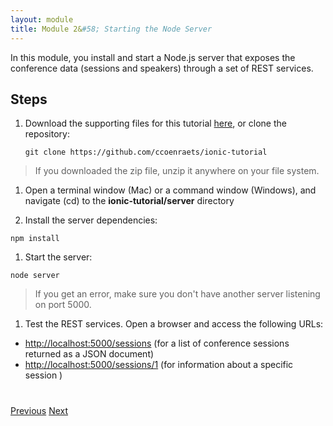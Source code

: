 ```yaml
---
layout: module
title: Module 2&#58; Starting the Node Server
---
```

In this module, you install and start a Node.js server that exposes the conference data (sessions and speakers) 
through a set of REST services.

## Steps

1. Download the supporting files for this tutorial [here](https://github.com/ccoenraets/ionic-tutorial/archive/master.zip), or clone the repository:

    ```
    git clone https://github.com/ccoenraets/ionic-tutorial
    ```

  > If you downloaded the zip file, unzip it anywhere on your file system.

1. Open a terminal window (Mac) or a command window (Windows), and navigate (cd) to the **ionic-tutorial/server** 
directory

1. Install the server dependencies:

  ```
  npm install
  ```

1. Start the server:

  ```
  node server
  ```
  
  > If you get an error, make sure you don't have another server listening on port 5000.

1. Test the REST services. Open a browser and access the following URLs:
  - [http://localhost:5000/sessions](http://localhost:5000/sessions) (for a list of conference sessions returned as a JSON document)
  - [http://localhost:5000/sessions/1](http://localhost:5000/sessions/1) (for information about a specific session )
  

<div class="row" style="margin-top:40px;">
<div class="col-sm-12">
<a href="install-ionic.html" class="btn btn-default"><i class="glyphicon glyphicon-chevron-left"></i> 
Previous</a>
<a href="create-ionic-application.html" class="btn btn-default pull-right">Next <i class="glyphicon 
glyphicon-chevron-right"></i></a>
</div>
</div>


